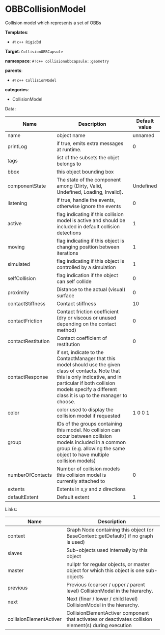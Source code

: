 # OBBCollisionModel

Collision model which represents a set of OBBs


__Templates__:

- `#!c++ Rigid3d`

__Target__: `CollisionOBBCapsule`

__namespace__: `#!c++ collisionobbcapsule::geometry`

__parents__: 

- `#!c++ CollisionModel`

__categories__: 

- CollisionModel

Data: 

<table>
<thead>
    <tr>
        <th>Name</th>
        <th>Description</th>
        <th>Default value</th>
    </tr>
</thead>
<tbody>
	<tr>
		<td>name</td>
		<td>
object name
</td>
		<td>unnamed</td>
	</tr>
	<tr>
		<td>printLog</td>
		<td>
if true, emits extra messages at runtime.
</td>
		<td>0</td>
	</tr>
	<tr>
		<td>tags</td>
		<td>
list of the subsets the objet belongs to
</td>
		<td></td>
	</tr>
	<tr>
		<td>bbox</td>
		<td>
this object bounding box
</td>
		<td></td>
	</tr>
	<tr>
		<td>componentState</td>
		<td>
The state of the component among (Dirty, Valid, Undefined, Loading, Invalid).
</td>
		<td>Undefined</td>
	</tr>
	<tr>
		<td>listening</td>
		<td>
if true, handle the events, otherwise ignore the events
</td>
		<td>0</td>
	</tr>
	<tr>
		<td>active</td>
		<td>
flag indicating if this collision model is active and should be included in default collision detections
</td>
		<td>1</td>
	</tr>
	<tr>
		<td>moving</td>
		<td>
flag indicating if this object is changing position between iterations
</td>
		<td>1</td>
	</tr>
	<tr>
		<td>simulated</td>
		<td>
flag indicating if this object is controlled by a simulation
</td>
		<td>1</td>
	</tr>
	<tr>
		<td>selfCollision</td>
		<td>
flag indication if the object can self collide
</td>
		<td>0</td>
	</tr>
	<tr>
		<td>proximity</td>
		<td>
Distance to the actual (visual) surface
</td>
		<td>0</td>
	</tr>
	<tr>
		<td>contactStiffness</td>
		<td>
Contact stiffness
</td>
		<td>10</td>
	</tr>
	<tr>
		<td>contactFriction</td>
		<td>
Contact friction coefficient (dry or viscous or unused depending on the contact method)
</td>
		<td>0</td>
	</tr>
	<tr>
		<td>contactRestitution</td>
		<td>
Contact coefficient of restitution
</td>
		<td>0</td>
	</tr>
	<tr>
		<td>contactResponse</td>
		<td>
if set, indicate to the ContactManager that this model should use the given class of contacts.
Note that this is only indicative, and in particular if both collision models specify a different class it is up to the manager to choose.
</td>
		<td></td>
	</tr>
	<tr>
		<td>color</td>
		<td>
color used to display the collision model if requested
</td>
		<td>1 0 0 1</td>
	</tr>
	<tr>
		<td>group</td>
		<td>
IDs of the groups containing this model. No collision can occur between collision models included in a common group (e.g. allowing the same object to have multiple collision models)
</td>
		<td></td>
	</tr>
	<tr>
		<td>numberOfContacts</td>
		<td>
Number of collision models this collision model is currently attached to
</td>
		<td>0</td>
	</tr>
	<tr>
		<td>extents</td>
		<td>
Extents in x,y and z directions
</td>
		<td></td>
	</tr>
	<tr>
		<td>defaultExtent</td>
		<td>
Default extent
</td>
		<td>1</td>
	</tr>

</tbody>
</table>

Links: 

| Name | Description |
| ---- | ----------- |
|context|Graph Node containing this object (or BaseContext::getDefault() if no graph is used)|
|slaves|Sub-objects used internally by this object|
|master|nullptr for regular objects, or master object for which this object is one sub-objects|
|previous|Previous (coarser / upper / parent level) CollisionModel in the hierarchy.|
|next|Next (finer / lower / child level) CollisionModel in the hierarchy.|
|collisionElementActiver|CollisionElementActiver component that activates or deactivates collision element(s) during execution|



